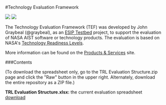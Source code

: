 #Technology Evaluation Framework

<a href="http://testbed.esipfed.org">![](http://52.11.105.140/testbed.svg?display=logo)</a>  <a href="http://wiki.esipfed.org/index.php/Products_and_Services">![](http://52.11.105.140/products.svg?display=logo)</a>

The Technology Evaluation Framework (TEF) was developed by John Graybeal (@graybeal), as an [ESIP Testbed](http://testbed.esipfed.org/) project, to support the evaluation of NASA AIST software or technology products. The evaluation is based on NASA's [Technology Readiness Levels](https://www.nasa.gov/directorates/heo/scan/engineering/technology/txt_accordion1.html).

More information can be found on the [Products & Services](http://wiki.esipfed.org/index.php/P%26S_Telecon_-_January_19,_2016#Technology_Evaluation_Framework_Final_Report) site. 

###Contents

(To download the spreadsheet only, go to the TRL Evaluation Structure.zip page and click the "Raw" button in the upper right. Alternately, download the entire repository as a ZIP file.)

**TRL Evaluation Structure.xlsx:** the current evaluation spreadsheet [download](https://github.com/ESIPFed/technology-evaluation-framework/raw/master/TRL%20Evaluation%20Structure.xslx)

